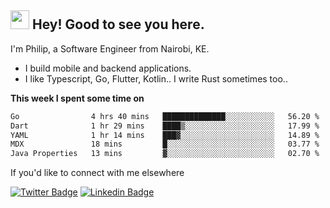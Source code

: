 <h2><img src="https://slackmojis.com/emojis/3643-cool-doge/download" width="30"/> Hey! Good to see you here.</h2>

<p>I'm Philip, a Software Engineer from Nairobi, KE. 

- I build mobile and backend applications.
- I like Typescript, Go, Flutter, Kotlin.. I write Rust sometimes too..</p>

**This week I spent some time on**
<!--START_SECTION:waka-->

```txt
Go                4 hrs 40 mins   ██████████████░░░░░░░░░░░   56.20 %
Dart              1 hr 29 mins    ████▒░░░░░░░░░░░░░░░░░░░░   17.99 %
YAML              1 hr 14 mins    ███▓░░░░░░░░░░░░░░░░░░░░░   14.89 %
MDX               18 mins         █░░░░░░░░░░░░░░░░░░░░░░░░   03.77 %
Java Properties   13 mins         ▓░░░░░░░░░░░░░░░░░░░░░░░░   02.70 %
```

<!--END_SECTION:waka-->

If you'd like to connect with me elsewhere

[![Twitter Badge](https://img.shields.io/badge/-Twitter-1ca0f1?style=flat-square&labelColor=1ca0f1&logo=twitter&logoColor=white&link=https://twitter.com/_diogorodrigues)](https://twitter.com/kimathiphil)  [![Linkedin Badge](https://img.shields.io/badge/-LinkedIn-blue?style=flat-square&logo=Linkedin&logoColor=white&link=https://www.linkedin.com/in/philip-kimathi-2604a9114/)](https://www.linkedin.com/in/philip-kimathi-2604a9114/)

